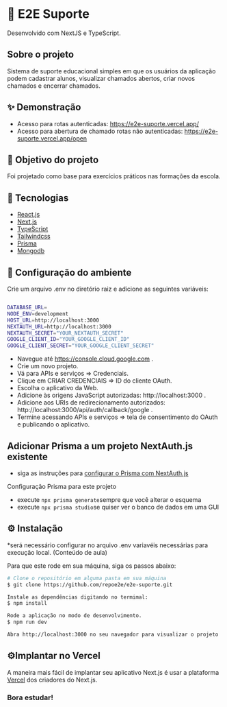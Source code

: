 
# 🚀 E2E Suporte

Desenvolvido com NextJS e TypeScript.

## Sobre o projeto

Sistema de suporte educacional simples  em que os usuários da aplicação podem cadastrar alunos, visualizar chamados abertos, criar novos chamados e encerrar chamados.

## ✨ Demonstração
- Acesso para rotas autenticadas: https://e2e-suporte.vercel.app/
- Acesso para abertura de chamado rotas não autenticadas: https://e2e-suporte.vercel.app/open

## 🎯 Objetivo do projeto

Foi projetado como base para exercícios práticos nas formações da escola.

## 📝 Tecnologias

- [React.js](https://pt-br.reactjs.org)
- [Next.js](https://nextjs.org)
- [TypeScript](https://www.typescriptlang.org/)
- [Tailwindcss](https://tailwindcss.com/)
- [Prisma](https://www.prisma.io/)
- [Mongodb](https://www.mongodb.com/pt-br)

## 📝 Configuração do ambiente

Crie um arquivo .env no diretório raiz e adicione as seguintes variáveis:
```bash

DATABASE_URL=
NODE_ENV=development
HOST_URL=http://localhost:3000
NEXTAUTH_URL=http://localhost:3000
NEXTAUTH_SECRET="YOUR_NEXTAUTH_SECRET"
GOOGLE_CLIENT_ID="YOUR_GOOGLE_CLIENT_ID"
GOOGLE_CLIENT_SECRET="YOUR_GOOGLE_CLIENT_SECRET"
```
- Navegue até https://console.cloud.google.com .
- Crie um novo projeto.
- Vá para APIs e serviços => Credenciais.
- Clique em CRIAR CREDENCIAIS => ID do cliente OAuth.
- Escolha o aplicativo da Web.
- Adicione às origens JavaScript autorizadas: http://localhost:3000 .
- Adicione aos URIs de redirecionamento autorizados: http://localhost:3000/api/auth/callback/google .
- Termine acessando APIs e serviços => tela de consentimento do OAuth e publicando o aplicativo.

## Adicionar Prisma a um projeto NextAuth.js existente

-   siga as instruções para [configurar o Prisma com NextAuth.js](https://next-auth.js.org/adapters/prisma)

Configuração Prisma para este projeto

-   execute `npx prisma generate`sempre que você alterar o esquema
-   execute `npx prisma studio`se quiser ver o banco de dados em uma GUI


## ⚙️ Instalação
*será necessário configurar no arquivo .env variavéis  necessárias para execução local. (Conteúdo de aula)

Para que este rode em sua máquina, siga os passos abaixo:

```bash
# Clone o repositório em alguma pasta em sua máquina
$ git clone https://github.com/repoe2e/e2e-suporte.git

Instale as dependências digitando no termimal:
$ npm install

Rode a aplicação no modo de desenvolvimento.
$ npm run dev

Abra http://localhost:3000 no seu navegador para visualizar o projeto
```
## ⚙️Implantar no Vercel
A maneira mais fácil de implantar seu aplicativo Next.js é usar a plataforma [Vercel](https://vercel.com/) dos criadores do Next.js.

### Bora estudar!
